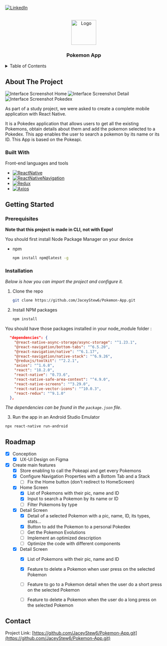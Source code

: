 <!-- PROJECT SHIELDS -->
[![LinkedIn][linkedin-shield]][linkedin-url]

<!-- PROJECT LOGO -->
<br />
<div align="center">
    <img src="./Logo Polar Fox Games.png" alt="Logo" width="80" height="80">

  <h3 align="center">Pokemon App</h3>
</div>

<!-- TABLE OF CONTENTS -->
<details>
  <summary>Table of Contents</summary>
  <ol>
    <li>
      <a href="#about-the-project">About The Project</a>
      <ul>
        <li><a href="#built-with">Built With</a></li>
      </ul>
    </li>
    <li>
      <a href="#getting-started">Getting Started</a>
      <ul>
        <li><a href="#prerequisites">Prerequisites</a></li>
        <li><a href="#installation">Installation</a></li>
      </ul>
    </li>
    <li><a href="#roadmap">Roadmap</a></li>
    <li><a href="#contact">Contact</a></li>
  </ol>
</details>

<!-- ABOUT THE PROJECT -->
## About The Project

![Interface Screenshot Home][interface-screenshot-home]
![Interface Screenshot Detail][interface-screenshot-detail]
![Interface Screenshot Pokedex][interface-screenshot-pokedex]

As part of a study project, we were asked to create a complete mobile application with React Native.

It is a Pokedex application that allows users to get all the existing Pokemons, obtain details about them and add the pokemon selected to a Pokedex. This app enables the user to search a pokemon by its name or its ID. This App is based on the Pokeapi.

### Built With

Front-end languages and tools

* [![ReactNative]][ReactNative-url]
* [![ReactNativeNavigation]][ReactNativeNavigation-url]
* [![Redux]][Redux-url]
* [![Axios]][Axios-url]


## Getting Started

### Prerequisites

**Note that this project is made in CLI, not with Expo!**

You should first install Node Package Manager on your device
* npm
  ```sh
  npm install npm@latest -g
  ```

### Installation

_Below is how you can import the project and configure it._

1. Clone the repo
   ```sh
   git clone https://github.com/JaceyStew6/Pokemon-App.git
   ```
2. Install NPM packages
   ```sh
   npm install
   ```

You should have those packages installed in your node_module folder :

```json
  "dependencies": {
    "@react-native-async-storage/async-storage": "^1.23.1",
    "@react-navigation/bottom-tabs": "^6.5.20",
    "@react-navigation/native": "^6.1.17",
    "@react-navigation/native-stack": "^6.9.26",
    "@reduxjs/toolkit": "^2.2.1",
    "axios": "^1.6.8",
    "react": "18.2.0",
    "react-native": "0.73.6",
    "react-native-safe-area-context": "^4.9.0",
    "react-native-screens": "^3.29.0",
    "react-native-vector-icons": "^10.0.3",
    "react-redux": "^9.1.0"
  },
```
_The dependencies can be found in the `package.json` file_.


3. Run the app in an Android Studio Emulator
```sh
npx react-native run-android
```


<!-- ROADMAP -->
## Roadmap

- [x] Conception
  - [x] UX-UI Design on Figma
- [x] Create main features
  - [x] Store enabling to call the Pokeapi and get every Pokemons
  - [x] Configure Navigation Properties with a Bottom Tab and a Stack
    - [ ] Fix the Home button (don't redirect to HomeScreen)
  - [x] Home Screen
    - [x] List of Pokemons with their pic, name and ID
    - [x] Input to search a Pokemon by its name or ID
    - [ ] Filter Pokemons by type
  - [x] Detail Screen
    - [x] Detail of a selected Pokemon with a pic, name, ID, its types, stats...
    - [x] Button to add the Pokemon to a personal Pokedex
    - [ ] Get the Pokemon Evolutions
    - [ ] Implement an optimized description
    - [ ] Optimize the code with different components
  - [x] Detail Screen
    - [x] List of Pokemons with their pic, name and ID
    - [x] Feature to delete a Pokemon when user press on the selected Pokemon
    - [ ] Feature to go to a Pokemon detail when the user do a short press on the selected Pokemon
    - [ ] Feature to delete a Pokemon when the user do a long press on the selected Pokemon



## Contact

Project Link: [https://github.com/JaceyStew6/Pokemon-App.git](https://github.com/JaceyStew6/Pokemon-App.git)



<!-- MARKDOWN LINKS & IMAGES -->
[linkedin-shield]: https://img.shields.io/badge/-LinkedIn-black.svg?style=for-the-badge&logo=linkedin&colorB=555
[linkedin-url]: https://www.linkedin.com/in/p-roxane/
[interface-screenshot-home]: ./Screenshots/HomeScreenMin.png
[interface-screenshot-detail]: ./Screenshots/PokemonDetailScreenMin.png
[interface-screenshot-pokedex]: ./Screenshots/PokedexScreenMin.png
<!-- front-end links -->
[ReactNative]: https://img.shields.io/badge/React_Native-20232A?style=for-the-badge&logo=react&logoColor=61DAFB
[ReactNative-url]: https://reactnative.dev/docs/getting-started
[ReactNativeNavigation]: https://img.shields.io/badge/React_Native_Navigation-20232A?style=for-the-badge&logo=react&logoColor=61DAFB
[ReactNativeNavigation-url]: https://reactnavigation.org/
[Redux]: https://img.shields.io/badge/Redux-593D88?style=for-the-badge&logo=redux&logoColor=white
[Redux-url]: https://react-redux.js.org/
[Axios]: https://img.shields.io/badge/Axios-ED8B00?style=for-the-badge&logo=axios&logoColor=white&color=%235A29E4
[Axios-url]: https://www.npmjs.com/package/axios